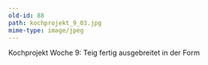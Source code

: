 ```yaml
---
old-id: 88
path: kochprojekt_9_03.jpg
mime-type: image/jpeg
---
```

Kochprojekt Woche 9:
Teig fertig ausgebreitet in der Form
